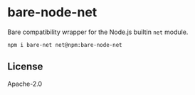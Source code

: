 # bare-node-net

Bare compatibility wrapper for the Node.js builtin `net` module.

```
npm i bare-net net@npm:bare-node-net
```

## License

Apache-2.0
